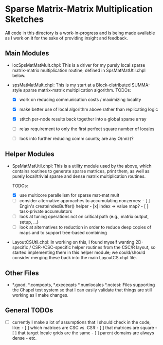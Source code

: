 Sparse Matrix-Matrix Multiplication Sketches
============================================

All code in this directory is a work-in-progress and is being made
available as I work on it for the sake of providing insight and
feedback.

Main Modules
------------

* locSpsMatMatMult.chpl: This is a driver for my purely local sparse
  matrix-matrix multiplication routine, defined in SpsMatMatUtil.chpl
  below.

* spsMatMatMult.chpl: This is my start at a Block-distributed
  SUMMA-style sparse matrix-matrix multiplication algorithm.
  TODOs:
  - [x] work on reducing communication costs / maximizing locality
  - [x] make better use of local algorithm above rather than
        replicating logic
  - [x] stitch per-node results back together into a global sparse
        array
  - [ ] relax requirement to only the first perfect square number
        of locales
  - [ ] look into further reducing comm counts; are any O(nnz)?


Helper Modules
--------------

* SpsMatMatUtil.chpl: This is a utility module used by the above,
  which contains routines to generate sparse matrices, print them, as
  well as purely local/trivial sparse and dense matrix multiplication
  routines.

  TODOs:
  - [x] use multicore parallelism for sparse mat-mat mult
  - [ ] consider alternative approaches to accumulating nonzeroes:
        - [ ] Engin's createIndexBuffer() helper
        - [x] index -> value map?
        - [ ] task-private accumulators
  - [ ] look at tuning operations not on critical path (e.g., matrix
        output, setup, ...)
  - [ ] look at alternatives to reduction in order to reduce deep
        copies of maps and to support tree-based combining

* LayoutCSUtil.chpl: In working on this, I found myself wanting
  2D-specific / CSR-/CSC-specific helper routines from the CSC/R
  layout, so started implementing them in this helper module; we
  could/should consider merging these back into the main LayoutCS.chpl
  file.


Other Files
-----------

* *.good, *.compopts, *.execeopts *.numlocales *.notest: Files
  supporting the Chapel test system so that I can easily validate that
  things are still working as I make changes.


General TODOs
-------------

- [ ] currently I make a lot of assumptions that I should check in the
      code, like:
      - [ ] which matrices are CSC vs. CSR
      - [ ] that matrices are square
      - [ ] that target locale grids are the same
      - [ ] parent domains are always dense
      - etc.

